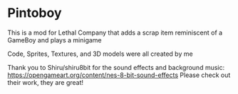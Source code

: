# Pintoboy
This is a mod for Lethal Company that adds a scrap item reminiscent of a GameBoy and plays a minigame

Code, Sprites, Textures, and 3D models were all created by me

Thank you to Shiru/shiru8bit for the sound effects and background music: https://opengameart.org/content/nes-8-bit-sound-effects
Please check out their work, they are great!
